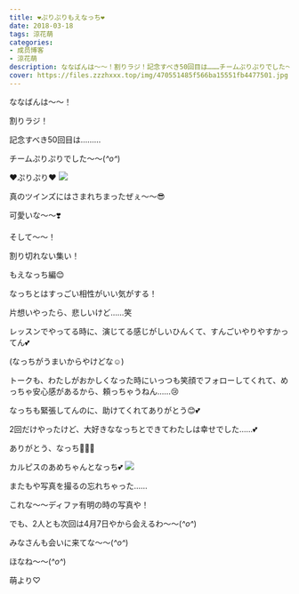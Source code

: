 ```yaml
---
title: ❤︎ぷりぷりもえなっち❤︎
date: 2018-03-18
tags: 涼花萌
categories: 
- 成员博客
- 涼花萌
description: ななばんは〜〜！割りラジ！記念すべき50回目は………チームぷりぷりでした〜〜(*^o^*)❤︎ぷりぷり❤︎真のツインズには...
cover: https://files.zzzhxxx.top/img/470551485f566ba15551fb4477501.jpg 
---
```







ななばんは〜〜！









割りラジ！







記念すべき50回目は………



チームぷりぷりでした〜〜(*^o^*)






❤︎ぷりぷり❤︎
![](https://files.zzzhxxx.top/img/470551485f566ba15551fb4477501.jpg)










真のツインズにはさまれちまったぜぇ〜〜😎




可愛いな〜〜❣️


















そして〜〜！






割り切れない集い！








もえなっち編😊






なっちとはすっごい相性がいい気がする！




片想いやったら、悲しいけど……笑








レッスンでやってる時に、演じてる感じがしいひんくて、すんごいやりやすかってん💕




(なっちがうまいからやけどな☺️)







トークも、わたしがおかしくなった時にいっつも笑顔でフォローしてくれて、めっちゃ安心感があるから、頼っちゃうねん……😢





なっちも緊張してんのに、助けてくれてありがとう😊💕







2回だけやったけど、大好きななっちとできてわたしは幸せでした……💕



ありがとう、なっち💓💓💓










カルピスのあめちゃんとなっち💕
![](https://files.zzzhxxx.top/img/470551485f566ba15551fb4477501-01.jpg)









またもや写真を撮るの忘れちゃった……



 これな〜〜ディファ有明の時の写真や！









でも、2人とも次回は4月7日やから会えるわ〜〜(*^o^*)







みなさんも会いに来てな〜〜(*^o^*)









ほなね〜〜(*^o^*)




萌より♡


